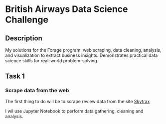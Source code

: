 # British Airways Data Science Challenge

## Description
My solutions for the Forage program: web scraping, data cleaning, analysis, and visualization to extract business insights. Demonstrates practical data science skills for real-world problem-solving.

## Task 1
### Scrape data from the web
The first thing to do will be to scrape review data from the site [Skytrax](https://www.airlinequality.com/airline-reviews/british-airways/)

I wil use Jupyter Notebook to perform data gathering, cleaning and analysis.
